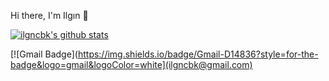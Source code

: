 
Hi there, I'm Ilgın :purple_heart:

[![ilgncbk's github stats](https://github-readme-stats.vercel.app/api?username=ilgncbk&count_private=true&show_icons=true&theme=radical&hide_rank=false)](https://github.com/anuraghazra/github-readme-stats)

[![Gmail Badge](https://img.shields.io/badge/Gmail-D14836?style=for-the-badge&logo=gmail&logoColor=white](ilgncbk@gmail.com) 

